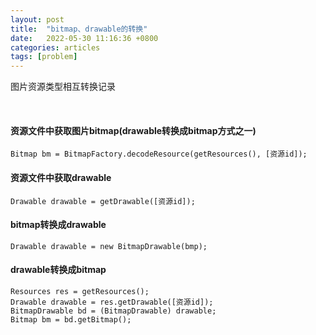 ```yaml
---
layout: post
title:  "bitmap、drawable的转换"
date:   2022-05-30 11:16:36 +0800
categories: articles
tags: [problem]
---
```

图片资源类型相互转换记录


<br>

#### 资源文件中获取图片bitmap(drawable转换成bitmap方式之一)
```text
Bitmap bm = BitmapFactory.decodeResource(getResources(), [资源id]);
```

#### 资源文件中获取drawable
```text
Drawable drawable = getDrawable([资源id]);
```

####  bitmap转换成drawable
```text
Drawable drawable = new BitmapDrawable(bmp);
```

#### drawable转换成bitmap
```text
Resources res = getResources();
Drawable drawable = res.getDrawable([资源id]);
BitmapDrawable bd = (BitmapDrawable) drawable;
Bitmap bm = bd.getBitmap();
```